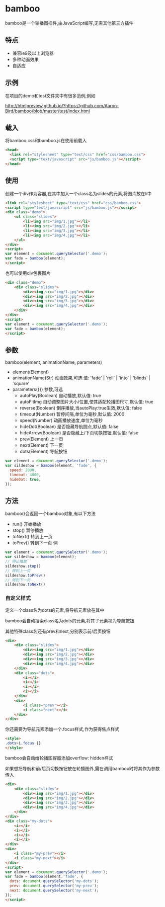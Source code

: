 # bamboo

bamboo是一个轮播图插件,由JavaScript编写,无需其他第三方插件

## 特点
- 兼容ie9及以上浏览器
- 多种动画效果
- 自适应

## 示例
在项目的demo和test文件夹中有很多范例,例如

http://htmlpreview.github.io/?https://github.com/Aaron-Bird/bamboo/blob/master/test/index.html

## 载入
将bamboo.css和bamboo.js在使用前载入
```HTML
<head>
  <link rel="stylesheet" type="text/css" href="css/bamboo.css">
  <script type="text/javascript" src="js/bamboo.js"></script>
</head>
```
## 使用


创建一个div作为容器,在其中加入一个class名为slides的元素,将图片放在li中  

```HTML
<link rel="stylesheet" type="text/css" href="css/bamboo.css">
<script type="text/javascript" src="js/bamboo.js"></script>
<div class="demo">
    <ul class="slides">
        <li><img src="img/1.jpg"></li>
        <li><img src="img/2.jpg"></li>
        <li><img src="img/3.jpg"></li>
        <li><img src="img/4.jpg"></li>
    </ul> 
</div>  
<script>
var element = document.querySelector('.demo');
var fade = bamboo(element);
</script>
```
也可以使用div包裹图片
```HTML
<div class="demo">
    <div class="slides">
        <div><img src="img/1.jpg"></div>
        <div><img src="img/2.jpg"></div>
        <div><img src="img/3.jpg"></div>
        <div><img src="img/4.jpg"></div>
    </div> 
</div>  
<script>
var element = document.querySelector('.demo');
var fade = bamboo(element);
</script>
```

## 参数
bamboo(element, animationName, parameters)
- element(Element) 
- animationName(Str) 动画效果,可选.值: 'fade' | 'roll' | 'into' | 'blinds' | 'square'
- parameters({}) 参数,可选
  - autoPlay(Boolean) 自动播放,默认值: true
  - autoFitImg 自动调整图片大小/位置,使其适配轮播图尺寸,默认值: true
  - reverse(Boolean) 倒序播放,当autoPlay:true生效,默认值: false
  - timeout(Number) 暂停间隔,单位为毫秒,默认值: 2000
  - speed(Number) 动画播放速度,单位为毫秒
  - hideDot(Boolean) 是否隐藏导航圆点,默认值: false
  - hideArrow(Boolean) 是否隐藏上/下页切换按钮,默认值: false
  - prev(Element) 上一页
  - next(Element) 下一页
  - dots(Element) 导航按钮
  
```javascript
var element = document.querySelector('.demo');
var sildeshow = bamboo(element, 'fade', {
  speed: 2000,
  timeout: 4000,
  hideDot: true,
});
```
## 方法
bamboo()会返回一个bamboo对象,有以下方法
- run() 开始播放
- stop() 暂停播放
- toNext() 转到上一页
- toPrev() 转到下一页
例
```javascript
var element = document.querySelector('.demo');
var sildeshow = bamboo(element);
// 停止播放
sildeshow.stop()
// 转到上一页
sildeshow.toPrev()
// 转到下一页
sildeshow.toNext()
```
### 自定义样式

定义一个class名为dots的元素,将导航元素放在其中

bamboo会自动搜索class名为dots的元素,将其子元素视为导航按钮

其他特殊class名还有prev和next,分别表示前/后页按钮
```html
<div>
    <div class="slides">
        <div><img src="img/1.jpg"></div>
        <div><img src="img/2.jpg"></div>
        <div><img src="img/3.jpg"></div>
        <div><img src="img/4.jpg"></div>
    </div> 
    <div class="dots">
        <i></i>
        <i></i>
        <i></i>
        <i></i>
    </div>
    <div>
        <i class="prev"></i>
        <i class="next"></i>
    </div>
</div> 
```
你还需要为导航元素添加一个.focus样式,作为获得焦点样式
```HTML
<style>
.dots>i.focus {}
</style>
```

bamboo会自动给轮播图容器添加overflow: hidden样式

如果想把导航和前/后页切换按钮放在轮播图外,需在调用bamboo时将其作为参数传入
```html
<div>
    <div class="slides">
        <div><img src="img/1.jpg"></div>
        <div><img src="img/2.jpg"></div>
        <div><img src="img/3.jpg"></div>
        <div><img src="img/4.jpg"></div>
    </div> 
</div> 
<div class="my-dots">
    <i></i>
    <i></i>
    <i></i>
    <i></i>
</div>
<div>
    <i class="my-prev"></i>
    <i class="my-next"></i>
</div>
<script>
var element = document.querySelector('.demo');
var fade = bamboo(element,'fade', {
  dots: document.querySelector('my-dots');
  prev: document.querySelector('my-prev');
  next: document.querySelector('my-next');
});
</script>
```
